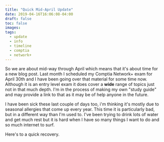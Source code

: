 ```yaml
---
title: "Quick Mid-April Update"
date: 2019-04-16T16:06:08-04:00
draft: false
toc: false
images:
tags: 
  - update
  - info
  - timeline
  - comptia 
  - network+
---
```


So we are about mid-way through April which means that it's about time for a
new blog post. Last month I scheduled my Comptia Network+ exam for April 30th
and I have been going over that material for some time now. Although it is an
entry level exam it does cover a **wide** range of topics just not in that much
depth. I'm in the process of making my own "study guide" and may provide a
link to that as it may be of help anyone in the future.

I have been sick these last couple of days too, i'm thinking it's mostly due to
seasonal allergies that come up every year. This time it is particularly bad,
but in a different way than I'm used to. I've been trying to drink lots of water
and get much rest but it is hard when I have so many things I want to do and so
much internet to surf.

Here's to a quick recovery.
